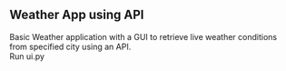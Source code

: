 
## Weather App using API

Basic Weather application with a GUI to retrieve live weather conditions from specified city
using an API.  
Run ui.py

